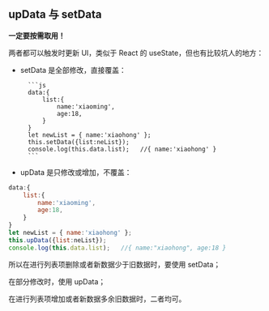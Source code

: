 ## upData 与 setData

**一定要按需取用！**

两者都可以触发时更新 UI，类似于 React 的 useState，但也有比较坑人的地方：

- setData 是全部修改，直接覆盖：

        ```js
        data:{
            list:{
                name:'xiaoming',
                age:18,
            }
        }
        let newList = { name:'xiaohong' };
        this.setData({list:neList});
        console.log(this.data.list);   //{ name:'xiaohong' }
        ```

- upData 是只修改或增加，不覆盖：

```js
data:{
    list:{
        name:'xiaoming',
        age:18,
    }
}
let newList = { name:'xiaohong' };
this.upData({list:neList});
console.log(this.data.list);   //{ name:"xiaohong", age:18 }
```

所以在进行列表项删除或者新数据少于旧数据时，要使用 setData；

在部分修改时，使用 upData；

在进行列表项增加或者新数据多余旧数据时，二者均可。